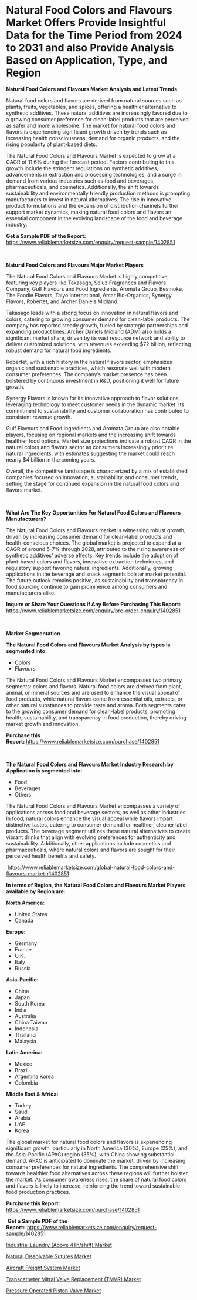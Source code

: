 <p><h1>Natural Food Colors and Flavours Market Offers Provide Insightful Data for the Time Period from 2024 to 2031 and also Provide Analysis Based on Application, Type, and Region</h1></p><p><strong>Natural Food Colors and Flavours Market Analysis and Latest Trends</strong></p>
<p><p>Natural food colors and flavors are derived from natural sources such as plants, fruits, vegetables, and spices, offering a healthier alternative to synthetic additives. These natural additives are increasingly favored due to a growing consumer preference for clean-label products that are perceived as safer and more wholesome. The market for natural food colors and flavors is experiencing significant growth driven by trends such as increasing health consciousness, demand for organic products, and the rising popularity of plant-based diets.</p><p>The Natural Food Colors and Flavours Market is expected to grow at a CAGR of 11.6% during the forecast period. Factors contributing to this growth include the stringent regulations on synthetic additives, advancements in extraction and processing technologies, and a surge in demand from various industries such as food and beverages, pharmaceuticals, and cosmetics. Additionally, the shift towards sustainability and environmentally friendly production methods is prompting manufacturers to invest in natural alternatives. The rise in innovative product formulations and the expansion of distribution channels further support market dynamics, making natural food colors and flavors an essential component in the evolving landscape of the food and beverage industry.</p></p>
<p><strong>Get a Sample PDF of the Report:&nbsp;</strong> <a href="https://www.reliablemarketsize.com/enquiry/request-sample/1402851?utm_campaign=1779&utm_medium=2&utm_source=Github&utm_content=ia&utm_term=23102024&utm_id=natural-food-colors-and-flavours">https://www.reliablemarketsize.com/enquiry/request-sample/1402851</a></p>
<p>&nbsp;</p>
<p><strong>Natural Food Colors and Flavours Major Market Players</strong></p>
<p><p>The Natural Food Colors and Flavours Market is highly competitive, featuring key players like Takasago, Seluz Fragrances and Flavors Company, Gulf Flavours and Food Ingredients, Aromata Group, Besmoke, The Foodie Flavors, Taiyo International, Amar Bio-Organics, Synergy Flavors, Robertet, and Archer Daniels Midland. </p><p>Takasago leads with a strong focus on innovation in natural flavors and colors, catering to growing consumer demand for clean-label products. The company has reported steady growth, fueled by strategic partnerships and expanding product lines. Archer Daniels Midland (ADM) also holds a significant market share, driven by its vast resource network and ability to deliver customized solutions, with revenues exceeding $72 billion, reflecting robust demand for natural food ingredients.</p><p>Robertet, with a rich history in the natural flavors sector, emphasizes organic and sustainable practices, which resonate well with modern consumer preferences. The company’s market presence has been bolstered by continuous investment in R&D, positioning it well for future growth. </p><p>Synergy Flavors is known for its innovative approach to flavor solutions, leveraging technology to meet customer needs in the dynamic market. Its commitment to sustainability and customer collaboration has contributed to consistent revenue growth.</p><p>Gulf Flavours and Food Ingredients and Aromata Group are also notable players, focusing on regional markets and the increasing shift towards healthier food options. Market size projections indicate a robust CAGR in the natural colors and flavors sector as consumers increasingly prioritize natural ingredients, with estimates suggesting the market could reach nearly $4 billion in the coming years.</p><p>Overall, the competitive landscape is characterized by a mix of established companies focused on innovation, sustainability, and consumer trends, setting the stage for continued expansion in the natural food colors and flavors market.</p></p>
<p>&nbsp;</p>
<p><strong>What Are The Key Opportunities For Natural Food Colors and Flavours Manufacturers?</strong></p>
<p><p>The Natural Food Colors and Flavours market is witnessing robust growth, driven by increasing consumer demand for clean-label products and health-conscious choices. The global market is projected to expand at a CAGR of around 5-7% through 2028, attributed to the rising awareness of synthetic additives' adverse effects. Key trends include the adoption of plant-based colors and flavors, innovative extraction techniques, and regulatory support favoring natural ingredients. Additionally, growing applications in the beverage and snack segments bolster market potential. The future outlook remains positive, as sustainability and transparency in food sourcing continue to gain prominence among consumers and manufacturers alike.</p></p>
<p><strong>Inquire or Share Your Questions If Any Before Purchasing This Report:</strong> <a href="https://www.reliablemarketsize.com/enquiry/pre-order-enquiry/1402851?utm_campaign=1779&utm_medium=2&utm_source=Github&utm_content=ia&utm_term=23102024&utm_id=natural-food-colors-and-flavours">https://www.reliablemarketsize.com/enquiry/pre-order-enquiry/1402851</a></p>
<p>&nbsp;</p>
<p><strong>Market Segmentation</strong></p>
<p><strong>The Natural Food Colors and Flavours Market Analysis by types is segmented into:</strong></p>
<p><ul><li>Colors</li><li>Flavours</li></ul></p>
<p><p>The Natural Food Colors and Flavours Market encompasses two primary segments: colors and flavors. Natural food colors are derived from plant, animal, or mineral sources and are used to enhance the visual appeal of food products, while natural flavors come from essential oils, extracts, or other natural substances to provide taste and aroma. Both segments cater to the growing consumer demand for clean-label products, promoting health, sustainability, and transparency in food production, thereby driving market growth and innovation.</p></p>
<p><strong>Purchase this Report:&nbsp;</strong><a href="https://www.reliablemarketsize.com/purchase/1402851?utm_campaign=1779&utm_medium=2&utm_source=Github&utm_content=ia&utm_term=23102024&utm_id=natural-food-colors-and-flavours">https://www.reliablemarketsize.com/purchase/1402851</a></p>
<p>&nbsp;</p>
<p><strong>The Natural Food Colors and Flavours Market Industry Research by Application is segmented into:</strong></p>
<p><ul><li>Food</li><li>Beverages</li><li>Others</li></ul></p>
<p><p>The Natural Food Colors and Flavours Market encompasses a variety of applications across food and beverage sectors, as well as other industries. In food, natural colors enhance the visual appeal while flavors impart distinctive tastes, catering to consumer demand for healthier, cleaner label products. The beverage segment utilizes these natural alternatives to create vibrant drinks that align with evolving preferences for authenticity and sustainability. Additionally, other applications include cosmetics and pharmaceuticals, where natural colors and flavors are sought for their perceived health benefits and safety.</p></p>
<p><a href="https://www.reliablemarketsize.com/global-natural-food-colors-and-flavours-market-r1402851?utm_campaign=1779&utm_medium=2&utm_source=Github&utm_content=ia&utm_term=23102024&utm_id=natural-food-colors-and-flavours">&nbsp;https://www.reliablemarketsize.com/global-natural-food-colors-and-flavours-market-r1402851</a></p>
<p><strong>In terms of Region, the Natural Food Colors and Flavours Market Players available by Region are:</strong></p>
<p>
    <p> <strong> North America: </strong>
        <ul>
            <li>United States</li>
            <li>Canada</li>
        </ul>
        </p> 
    <p> <strong> Europe: </strong>
        <ul>
            <li>Germany</li>
            <li>France</li>
            <li>U.K.</li>
            <li>Italy</li>
            <li>Russia</li>
        </ul>
        </p> 
    <p> <strong> Asia-Pacific: </strong>
        <ul>
            <li>China</li>
            <li>Japan</li>
            <li>South Korea</li>
            <li>India</li>
            <li>Australia</li>
            <li>China Taiwan</li>
            <li>Indonesia</li>
            <li>Thailand</li>
            <li>Malaysia</li>
        </ul>
        </p> 
    <p> <strong> Latin America: </strong>
        <ul>
            <li>Mexico</li>
            <li>Brazil</li>
            <li>Argentina Korea</li>
            <li>Colombia</li>
        </ul>
        </p> 
    <p> <strong> Middle East & Africa: </strong>
        <ul>
            <li>Turkey</li>
            <li>Saudi</li>
            <li>Arabia</li>
            <li>UAE</li>
            <li>Korea</li>
        </ul>
    </p>
    </p>
<p><p>The global market for natural food colors and flavors is experiencing significant growth, particularly in North America (30%), Europe (25%), and the Asia-Pacific (APAC) region (35%), with China showing substantial demand. APAC is anticipated to dominate the market, driven by increasing consumer preferences for natural ingredients. The comprehensive shift towards healthier food alternatives across these regions will further bolster the market. As consumer awareness rises, the share of natural food colors and flavors is likely to increase, reinforcing the trend toward sustainable food production practices.</p></p>
<p><strong>Purchase this Report: </strong><a href="https://www.reliablemarketsize.com/purchase/1402851?utm_campaign=1779&utm_medium=2&utm_source=Github&utm_content=ia&utm_term=23102024&utm_id=natural-food-colors-and-flavours">https://www.reliablemarketsize.com/purchase/1402851</a></p>
<p>&nbsp;<strong>Get a Sample PDF of the Report:&nbsp;&nbsp;</strong><a href="https://www.reliablemarketsize.com/enquiry/request-sample/1402851?utm_campaign=1779&utm_medium=2&utm_source=Github&utm_content=ia&utm_term=23102024&utm_id=natural-food-colors-and-flavours">https://www.reliablemarketsize.com/enquiry/request-sample/1402851</a></p>
<p><strong></strong></p>
<p><p><a href="https://www.linkedin.com/pulse/unveiling-market-trends-global-industrial-laundry-above-4tnshift-dfc0f?utm_campaign=1779&utm_medium=2&utm_source=Github&utm_content=ia&utm_term=23102024&utm_id=natural-food-colors-and-flavours">Industrial Laundry (Above 4Tn/shift) Market</a></p><p><a href="https://www.linkedin.com/pulse/natural-dissolvable-sutures-market-growth-segmentation-esnpc?utm_campaign=1779&utm_medium=2&utm_source=Github&utm_content=ia&utm_term=23102024&utm_id=natural-food-colors-and-flavours">Natural Dissolvable Sutures Market</a></p><p><a href="https://www.linkedin.com/pulse/insights-aircraft-freight-system-market-size-which-expanding-xfgwf?utm_campaign=1779&utm_medium=2&utm_source=Github&utm_content=ia&utm_term=23102024&utm_id=natural-food-colors-and-flavours">Aircraft Freight System Market</a></p><p><a href="https://www.linkedin.com/pulse/transcatheter-mitral-valve-replacement-tmvr-market-global-trends-4gekc?utm_campaign=1779&utm_medium=2&utm_source=Github&utm_content=ia&utm_term=23102024&utm_id=natural-food-colors-and-flavours">Transcatheter Mitral Valve Replacement (TMVR) Market</a></p><p><a href="https://www.linkedin.com/pulse/global-perspectives-pressure-operated-piston-valve-market-trends-gqzff?utm_campaign=1779&utm_medium=2&utm_source=Github&utm_content=ia&utm_term=23102024&utm_id=natural-food-colors-and-flavours">Pressure Operated Piston Valve Market</a></p></p>